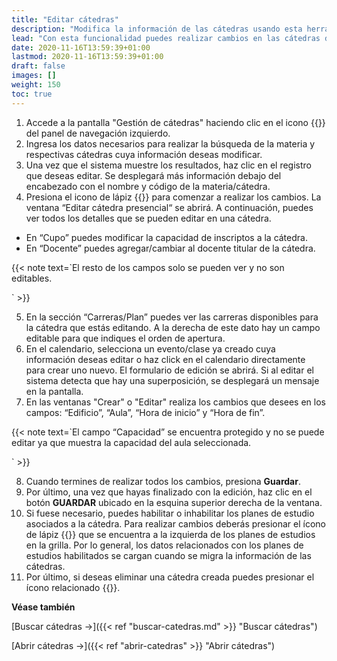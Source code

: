 ```yaml
---
title: "Editar cátedras"
description: "Modifica la información de las cátedras usando esta herramienta."
lead: "Con esta funcionalidad puedes realizar cambios en las cátedras de las diferentes materias. Para poder realizar diferentes modificaciones debes contar con el permiso correspondientes."
date: 2020-11-16T13:59:39+01:00
lastmod: 2020-11-16T13:59:39+01:00
draft: false
images: []
weight: 150
toc: true
---
```


1. Accede a la pantalla "Gestión de cátedras" haciendo clic en el icono {{<inline-icon image="menu.png" alt="hamburger menu icon">}} del panel de navegación izquierdo.
1. Ingresa los datos necesarios para realizar la búsqueda de la materia y respectivas cátedras cuya información deseas modificar.
1. Una vez que el sistema muestre los resultados, haz clic en el registro que deseas editar. Se desplegará más información debajo del encabezado con el nombre y código de la materia/cátedra.
1. Presiona el icono de lápiz {{<inline-icon image="edit.png" alt="edit icon">}} para comenzar a realizar los cambios. La ventana “Editar cátedra presencial“ se abrirá. A continuación, puedes ver todos los detalles que se pueden editar en una cátedra.
- En “Cupo” puedes modificar la capacidad de inscriptos a la cátedra.
- En “Docente” puedes agregar/cambiar al docente titular de la cátedra.

{{< note text=`El resto de los campos solo se pueden ver y no son editables.

` >}}
</b>

5. En la sección “Carreras/Plan” puedes ver las carreras disponibles para la cátedra que estás editando. A la derecha de este dato hay un campo editable para que indiques el orden de apertura.
6. En el calendario, selecciona un evento/clase ya creado cuya información deseas editar o haz click en el calendario directamente para crear uno nuevo. El formulario de edición se abrirá. Si al editar el sistema detecta que hay una superposición, se desplegará un mensaje en la pantalla.
7. En las ventanas "Crear" o "Editar" realiza los cambios que desees en los campos: “Edificio”, “Aula”, “Hora de inicio” y “Hora de fin”. 

{{< note text=`El campo “Capacidad” se encuentra protegido y no se puede editar ya que muestra la capacidad del aula seleccionada.

` >}}
</b>

8. Cuando termines de realizar todos los cambios, presiona **Guardar**.
9. Por último, una vez que hayas finalizado con la edición, haz clic en el botón **GUARDAR** ubicado en la esquina superior derecha de la ventana. 
9. Si fuese necesario, puedes habilitar o inhabilitar los planes de estudio asociados a la cátedra. Para realizar cambios deberás presionar el ícono de lápiz {{<inline-icon image="edit.png" alt="edit icon">}} que se encuentra a la izquierda de los planes de estudios en la grilla. Por lo general, los datos relacionados con los planes de estudios habilitados se cargan cuando se migra la información de las cátedras.
10. Por último, si deseas eliminar una cátedra creada puedes presionar el ícono relacionado {{<inline-icon image="delete.png" alt="delete icon">}}.
</b>

**Véase también**

[Buscar cátedras →]({{< ref "buscar-catedras.md" >}} "Buscar cátedras")
<br/>

[Abrir cátedras →]({{< ref "abrir-catedras" >}} "Abrir cátedras")
